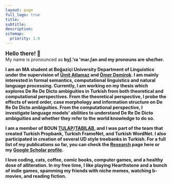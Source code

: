 ```yaml
---
layout: page
full_logo: true
title: 
subtitle: 
description: 
sitemap:
  priority: 1.0
---
```


<big> <b> Hello there! 👋 </b> </big>
<br>
My name is pronounced as <b>byʃ.'ɾa 'maɾ.ʃan<b> and my pronouns are she/her. <br>

I am an MA student at Boğaziçi University Department of Linguistics under the supervision of <a href="http://web.boun.edu.tr/umit.atlamaz/">Ümit Atlamaz</a> and <a href="https://omerdemirok.com">Ömer Demirok</a>. I am mainly interested in formal semantics, computational linguistics and natural language processing. Currently, I am working on my thesis which explores <b>De Re De Dicto ambiguities in Turkish</b> from both theoretical and computational perspectives. From the theoretical perspective, I probe the effects of word order, case morphology and information structure on De Re De Dicto ambiguities. From the computational perspective, I investigate language models' abilities to understand De Re De Dicto ambiguities and whether they refer to the world knowledge to do so. 

I am a member of <b>BOUN <a href="https://tulap.cmpe.boun.edu.tr">TULAP</a>/<a href="https://tabilab.cmpe.boun.edu.tr">TABILAB</a>,</b> and I was part of the team that created Turkish Propbank, Turkish FrameNet, and Turkish WordNet. I also participated in creation of several UD style treebanks in Turkish. For a full list of my publications so far, you can check the <a href="https://busramarsan.com/research">Research</a> page here or my <a href="https://scholar.google.com/citations?user=UhNIBhsAAAAJ&hl=en&oi=ao">Google Scholar profile</a>. 

I love coding, cats, coffee, comic books, computer games, and a healthy dose of alliteration. In my free time, I like playing Hearthstone and a bunch of indie games, spamming my friends with niche memes, watching b-movies, and reading fiction. 
<br>
<br>
<br>
